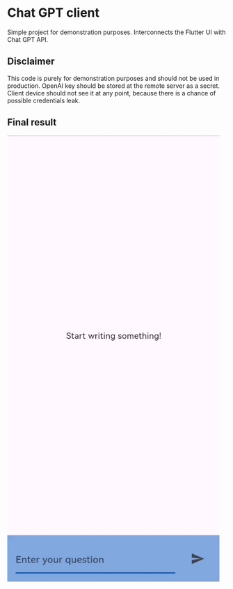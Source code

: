 # Chat GPT client

Simple project for demonstration purposes. Interconnects the Flutter UI with Chat GPT API. 

## Disclaimer 

This code is purely for demonstration purposes and should not be used in production. 
OpenAI key should be stored at the remote server as a secret. Client device should not see it at any point, because there
is a chance of possible credentials leak. 

## Final result

![Alt Text](result.gif)
